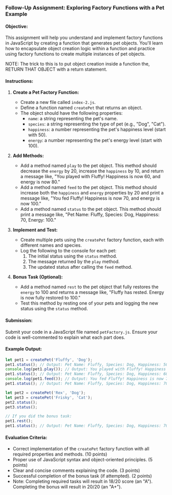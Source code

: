 ### Follow-Up Assignment: Exploring Factory Functions with a Pet Example

#### Objective:
This assignment will help you understand and implement factory functions in JavaScript by creating a function that generates pet objects. You'll learn how to encapsulate object creation logic within a function and practice using factory functions to create multiple instances of pet objects.

NOTE: The trick to this is to put object creation inside a function the, RETURN THAT OBJECT with a return statement.

#### Instructions:

1. **Create a Pet Factory Function:**
   - Create a new file called `index-2.js`.
   - Define a function named `createPet` that returns an object.
   - The object should have the following properties:
     - `name`: a string representing the pet's name.
     - `species`: a string representing the type of pet (e.g., "Dog", "Cat").
     - `happiness`: a number representing the pet's happiness level (start with 50).
     - `energy`: a number representing the pet's energy level (start with 100).

2. **Add Methods:**
   - Add a method named `play` to the pet object. This method should decrease the `energy` by 20, increase the `happiness` by 10, and return a message like, "You played with Fluffy! Happiness is now 60, and energy is now 80."
   - Add a method named `feed` to the pet object. This method should increase both the `happiness` and `energy` properties by 20 and print a message like, "You fed Fluffy! Happiness is now 70, and energy is now 100."
   - Add a method named `status` to the pet object. This method should print a message like, "Pet Name: Fluffy, Species: Dog, Happiness: 70, Energy: 100."

3. **Implement and Test:**
   - Create multiple pets using the `createPet` factory function, each with different names and species.
   - Log the following to the console for each pet:
     1. The initial status using the `status` method.
     2. The message returned by the `play` method.
     3. The updated status after calling the `feed` method.

4. **Bonus Task (Optional):**
   - Add a method named `rest` to the pet object that fully restores the `energy` to 100 and returns a message like, "Fluffy has rested. Energy is now fully restored to 100."
   - Test this method by resting one of your pets and logging the new status using the `status` method.

#### Submission:
Submit your code in a JavaScript file named `petFactory.js`. Ensure your code is well-commented to explain what each part does.

#### Example Output:
```javascript
let pet1 = createPet('Fluffy', 'Dog');
pet1.status(); // Output: Pet Name: Fluffy, Species: Dog, Happiness: 50, Energy: 100
console.log(pet1.play()); // Output: You played with Fluffy! Happiness is now 60, Energy is now 80.
pet1.status(); // Output: Pet Name: Fluffy, Species: Dog, Happiness: 60, Energy: 80
console.log(pet1.feed()); // Output: You fed Fluffy! Happiness is now 70, Energy is now 100.
pet1.status(); // Output: Pet Name: Fluffy, Species: Dog, Happiness: 70, Energy: 100

let pet2 = createPet('Rex', 'Dog');
let pet3 = createPet('Frisky', 'Cat');
pet2.status();
pet3.status();

// If you did the bonus task:
pet1.rest();
pet1.status(); // Output: Pet Name: Fluffy, Species: Dog, Happiness: 70, Energy: 100
```

#### Evaluation Criteria:
- Correct implementation of the `createPet` factory function with all required properties and methods. (10 points)
- Proper use of JavaScript syntax and object-oriented principles. (5 points)
- Clear and concise comments explaining the code. (3 points)
- Successful completion of the bonus task (if attempted). (2 points)
- Note: Completing required tasks will result in 18/20 score (an "A"). Completing the bonus will result in 20/20 (an "A+").